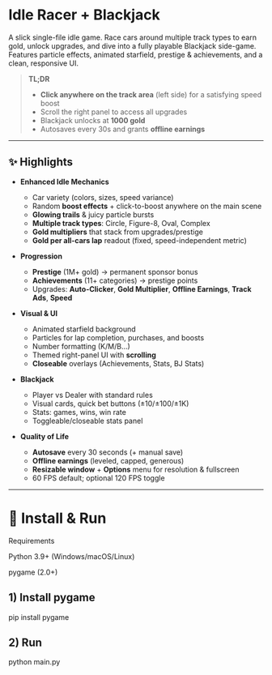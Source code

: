 # Idle Racer + Blackjack

A slick single-file idle game. Race cars around multiple track types to earn gold, unlock upgrades, and dive into a fully playable Blackjack side-game. Features particle effects, animated starfield, prestige & achievements, and a clean, responsive UI.

> **TL;DR**  
> - **Click anywhere on the track area** (left side) for a satisfying speed boost  
> - Scroll the right panel to access all upgrades  
> - Blackjack unlocks at **1000 gold**  
> - Autosaves every 30s and grants **offline earnings**  

---

## ✨ Highlights

- **Enhanced Idle Mechanics**
  - Car variety (colors, sizes, speed variance)
  - Random **boost effects** + click-to-boost anywhere on the main scene
  - **Glowing trails** & juicy particle bursts
  - **Multiple track types**: Circle, Figure-8, Oval, Complex
  - **Gold multipliers** that stack from upgrades/prestige
  - **Gold per all-cars lap** readout (fixed, speed-independent metric)

- **Progression**
  - **Prestige** (1M+ gold) → permanent sponsor bonus
  - **Achievements** (11+ categories) → prestige points
  - Upgrades: **Auto-Clicker**, **Gold Multiplier**, **Offline Earnings**, **Track Ads**, **Speed**

- **Visual & UI**
  - Animated starfield background
  - Particles for lap completion, purchases, and boosts
  - Number formatting (K/M/B…)
  - Themed right-panel UI with **scrolling**
  - **Closeable** overlays (Achievements, Stats, BJ Stats)

- **Blackjack**
  - Player vs Dealer with standard rules
  - Visual cards, quick bet buttons (±10/±100/±1K)
  - Stats: games, wins, win rate
  - Toggleable/closeable stats panel

- **Quality of Life**
  - **Autosave** every 30 seconds (+ manual save)
  - **Offline earnings** (leveled, capped, generous)
  - **Resizable window** + **Options** menu for resolution & fullscreen
  - 60 FPS default; optional 120 FPS toggle

---
# 🔧 Install & Run

Requirements

Python 3.9+ (Windows/macOS/Linux)

pygame (2.0+)

## 1) Install pygame
pip install pygame

## 2) Run
python main.py
